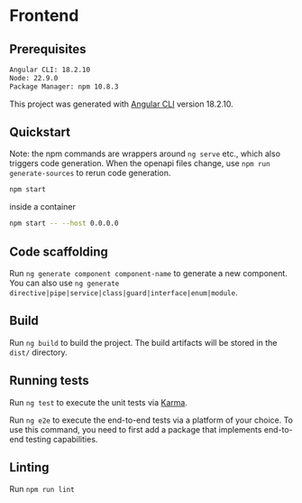 # Frontend

## Prerequisites

```sh
Angular CLI: 18.2.10
Node: 22.9.0
Package Manager: npm 10.8.3
```

This project was generated with [Angular CLI](https://github.com/angular/angular-cli) version 18.2.10.


## Quickstart

Note: the npm commands are wrappers around `ng serve` etc., which also triggers code generation. When the openapi files change, use `npm run generate-sources` to rerun code generation.

```sh
npm start
```

inside a container

```sh
npm start -- --host 0.0.0.0
```

## Code scaffolding

Run `ng generate component component-name` to generate a new component. You can also use `ng generate directive|pipe|service|class|guard|interface|enum|module`.

## Build

Run `ng build` to build the project. The build artifacts will be stored in the `dist/` directory.

## Running tests

Run `ng test` to execute the unit tests via [Karma](https://karma-runner.github.io).

Run `ng e2e` to execute the end-to-end tests via a platform of your choice. To use this command, you need to first add a package that implements end-to-end testing capabilities.

## Linting

Run `npm run lint`
